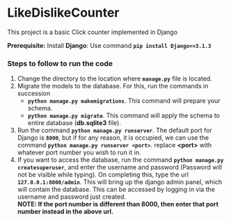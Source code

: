 # LikeDislikeCounter

This project is a basic Click counter implemented in Django

**Prerequisite:** Install **Django**: Use command **`pip install Django==3.1.3`**

### Steps to follow to run the code
1. Change the directory to the location where **`manage.py`** file is located.
2. Migrate the models to the database. For this, run the commands in succession
	* **`python manage.py makemigrations`**. This command will prepare your schema.
	* **`python manage.py migrate`**. This command will apply the schema to entire database (**db.sqlite3** file). 
3. Run the command **`python manage.py runserver`**. The default port for Django is **`8000`**, but if for any reason, it is occupied, we can use the command  **`python manage.py runserver <port>`**. replace **\<port\>** with whatever port number you wish to run it in.
4.  If you want to access the database, run the command **`python manage.py createsuperuser`**, and enter the username and password (Password will not be visible while typing). On completing this, type the url **`127.0.0.1:8000/admin`**. This will bring up the django admin panel, which will contain the database. This can be accessed by logging in via the username and password just created. <br>
<b>NOTE: If the port number is different than 8000, then enter that port number instead in the above url.</b>
